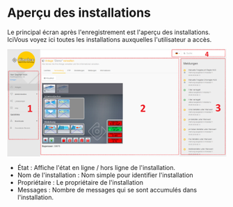 ﻿# Aperçu des installations

Le principal écran après l'enregistrement est l'aperçu des installations.
IciVous voyez ici toutes les installations auxquelles l'utilisateur a accès.

![image alt text](../assets/overview.png)

+ État  :        Affiche l'état en ligne / hors ligne de l'installation.
+ Nom de l'installation :    Nom simple pour identifier l'installation
+ Propriétaire :       Le propriétaire de l'installation
+ Messages :      Nombre de messages qui se sont accumulés dans l'installation.
